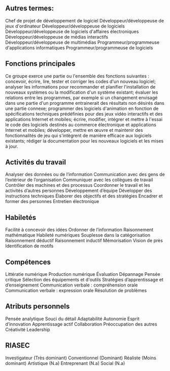 ## Autres termes:

Chef de projet de développement de logiciel
Développeur/développeuse de jeux d'ordinateur
Développeur/développeuse de logiciels
Développeur/développeuse de logiciels d'affaires électroniques
Développeur/développeuse de médias interactifs
Développeur/développeuse de multimédias
Programmeur/programmeuse d'applications informatiques
Programmeur/programmeuse de logiciels

## Fonctions principales

Ce groupe exerce une partie ou l'ensemble des fonctions suivantes :
concevoir, écrire, lire, tester et corriger les codes d'un nouveau logiciel;
analyser les informations pour recommander et planifier l'installation de nouveaux systèmes ou la modification d'un système existant;
évaluer les relations entre les programmes, par exemple si un changement envisagé dans une partie d'un programme entrainerait des résultats non désirés dans une partie connexe;
programmer des logiciels d'animation en fonction de spécifications techniques prédéfinies pour des jeux vidéo interactifs et des applications Internet et mobiles;
écrire, modifier, intégrer et mettre à l'essai le code des logiciels destinés au commerce électronique et applications Internet et mobiles;
développer, mettre en œuvre et maintenir des fonctionnalités de jeu qui s'intègrent de manière efficace aux logiciels existants;
rédiger la documentation pour les nouveaux logiciels et les mises à jour.

## Activités du travail

Analyser des données ou de l’information
Communication avec des gens de l’extérieur de l’organisation
Communiquer avec les collègues de travail
Contrôler des machines et des processus
Coordonner le travail et les activités d’autres personnes
Développement d’équipe
Développer des instructions techniques
Élaborer des objectifs et des stratégies
Encadrer et former des personnes
Entretien électronique

## Habiletés

Facilité à concevoir des idées
Ordonner de l’information
Raisonnement mathématique
Habileté numériques
Souplesse dans la catégorisation
Raisonnement déductif
Raisonnement inductif
Mémorisation
Vision de près
Identification de motifs

## Compétences

Littératie numérique
Production numérique
Évaluation
Dépannage
Pensée critique
Sélection des équipements et d'outils
Stratégies d’apprentissage et d’enseignement
Communication verbale : compréhension orale
Communication verbale : expression orale
Résolution de problèmes

## Atributs personnels

Pensée analytique
Souci du détail
Adaptabilité
Autonomie
Esprit d’innovation
Apprentissage actif
Collaboration
Préoccupation des autres
Créativité
Leadership

## RIASEC

Investigateur (Très dominant)
Conventionnel (Dominant)
Réaliste (Moins dominant)
Artistique (N.a)
Entreprenant (N.a)
Social (N.a)
